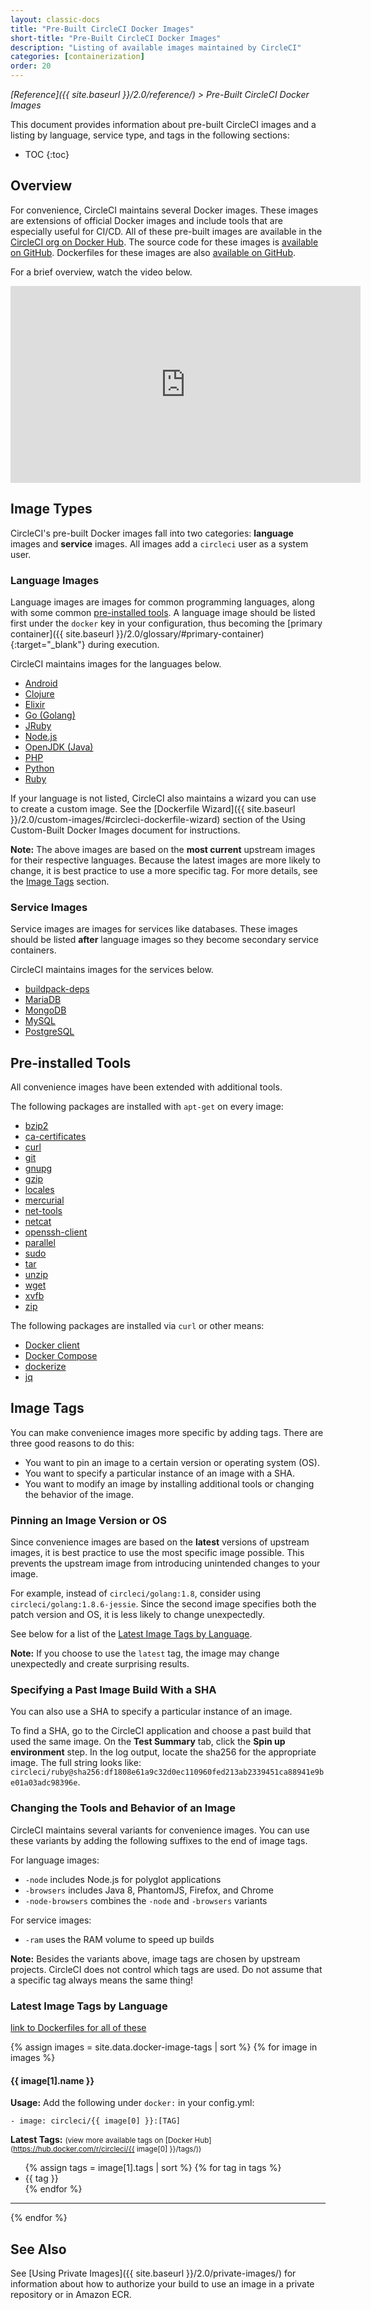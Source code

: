 ```yaml
---
layout: classic-docs
title: "Pre-Built CircleCI Docker Images"
short-title: "Pre-Built CircleCI Docker Images"
description: "Listing of available images maintained by CircleCI"
categories: [containerization]
order: 20
---
```

*[Reference]({{ site.baseurl }}/2.0/reference/) > Pre-Built CircleCI Docker Images*

This document provides information about pre-built CircleCI images and a listing by language, service type, and tags in the following sections:

* TOC
{:toc}

## Overview

For convenience,
CircleCI maintains several Docker images.
These images are extensions of official Docker images
and include tools that are especially useful for CI/CD.
All of these pre-built images are available in the [CircleCI org on Docker Hub](https://hub.docker.com/r/circleci/).
The source code for these images is [available on GitHub](https://github.com/circleci/circleci-images).
Dockerfiles for these images are also [available on GitHub](https://github.com/circleci-public/circleci-dockerfiles).

For a brief overview,
watch the video below.

<div class="video-wrapper">
    <iframe width="560" height="315" src="https://www.youtube.com/embed/PgIwBzXBn7M" frameborder="0" allowfullscreen></iframe>
</div>

## Image Types

CircleCI's pre-built Docker images fall into two categories:
**language** images and **service** images.
All images add a `circleci` user as a system user.

### Language Images

Language images are images for common programming languages,
along with some common [pre-installed tools](#pre-installed-tools).
A language image should be listed first under the `docker` key in your configuration,
thus becoming the [primary container]({{ site.baseurl }}/2.0/glossary/#primary-container){:target="_blank"} during execution.

CircleCI maintains images for the languages below.

- [Android](#android)
- [Clojure](#clojure)
- [Elixir](#elixir)
- [Go (Golang)](#go-golang)
- [JRuby](#jruby)
- [Node.js](#nodejs)
- [OpenJDK (Java)](#openjdk)
- [PHP](#php)
- [Python](#python)
- [Ruby](#ruby)

If your language is not listed,
CircleCI also maintains a wizard you can use to create a custom image.
See the [Dockerfile Wizard]({{ site.baseurl }}/2.0/custom-images/#circleci-dockerfile-wizard) section of the Using Custom-Built Docker Images document for instructions.

**Note:**
The above images are based on the **most current** upstream images for their respective languages.
Because the latest images are more likely to change,
it is best practice to use a more specific tag.
For more details,
see the [Image Tags](#image-tags) section.

### Service Images

Service images are images for services like databases.
These images should be listed **after** language images
so they become secondary service containers.

CircleCI maintains images for the services below.

- [buildpack-deps](#buildpack-deps)
- [MariaDB](#mariadb)
- [MongoDB](#mongodb)
- [MySQL](#mysql)
- [PostgreSQL](#postgresql)

## Pre-installed Tools

All convenience images have been extended with additional tools.

The following packages are installed with `apt-get` on every image:

- [bzip2](https://packages.debian.org/stretch/bzip2)
- [ca-certificates](https://packages.debian.org/stretch/ca-certificates)
- [curl](https://packages.debian.org/stretch/curl)
- [git](https://packages.debian.org/stretch/git)
- [gnupg](https://packages.debian.org/stretch/gnupg)
- [gzip](https://packages.debian.org/stretch/gzip)
- [locales](https://packages.debian.org/stretch/locales)
- [mercurial](https://packages.debian.org/stretch/mercurial)
- [net-tools](https://packages.debian.org/stretch/net-tools)
- [netcat](https://packages.debian.org/stretch/netcat)
- [openssh-client](https://packages.debian.org/stretch/openssh-client)
- [parallel](https://packages.debian.org/stretch/parallel)
- [sudo](https://packages.debian.org/stretch/sudo)
- [tar](https://packages.debian.org/stretch/tar)
- [unzip](https://packages.debian.org/stretch/unzip)
- [wget](https://packages.debian.org/stretch/wget)
- [xvfb](https://packages.debian.org/stretch/xvfb)
- [zip](https://packages.debian.org/stretch/zip)

The following packages are installed via `curl` or other means:

- [Docker client](https://docs.docker.com/install/)
- [Docker Compose](https://docs.docker.com/compose/overview/)
- [dockerize](https://github.com/jwilder/dockerize)
- [jq](https://stedolan.github.io/jq/)

## Image Tags

You can make convenience images more specific by adding tags.
There are three good reasons to do this:

- You want to pin an image to a certain version or operating system (OS).
- You want to specify a particular instance of an image with a SHA.
- You want to modify an image by installing additional tools
or changing the behavior of the image.

### Pinning an Image Version or OS

Since convenience images are based on the **latest** versions of upstream images,
it is best practice
to use the most specific image possible.
This prevents the upstream image
from introducing unintended changes to your image.

For example,
instead of `circleci/golang:1.8`,
consider using `circleci/golang:1.8.6-jessie`.
Since the second image specifies both the patch version and OS,
it is less likely to change unexpectedly.

See below for a list of the [Latest Image Tags by Language](#latest-image-tags-by-language).

**Note:**
If you choose to use the `latest` tag,
the image may change unexpectedly
and create surprising results.

### Specifying a Past Image Build With a SHA

You can also use a SHA
to specify a particular instance of an image.

To find a SHA,
go to the CircleCI application
and choose a past build
that used the same image.
On the **Test Summary** tab,
click the **Spin up environment** step.
In the log output,
locate the sha256 for the appropriate image.
The full string looks like:
`circleci/ruby@sha256:df1808e61a9c32d0ec110960fed213ab2339451ca88941e9be01a03adc98396e`.

### Changing the Tools and Behavior of an Image

CircleCI maintains several variants for convenience images.
You can use these variants
by adding the following suffixes to the end of image tags.

For language images:

- `-node` includes Node.js for polyglot applications
- `-browsers` includes Java 8, PhantomJS, Firefox, and Chrome
- `-node-browsers` combines the `-node` and `-browsers` variants

For service images:

- `-ram` uses the RAM volume to speed up builds

**Note:**
Besides the variants above,
image tags are chosen by upstream projects.
CircleCI does not control which tags are used.
Do not assume that a specific tag always means the same thing!

### Latest Image Tags by Language

[link to Dockerfiles for all of these](https://github.com/circleci-public/circleci-dockerfiles)

{% assign images = site.data.docker-image-tags | sort %}
{% for image in images %}

#### {{ image[1].name }}

**Usage:** Add the following under `docker:` in your config.yml:  

`- image: circleci/{{ image[0] }}:[TAG]`

**Latest Tags:** <small>(view more available tags on [Docker Hub](https://hub.docker.com/r/circleci/{{ image[0] }}/tags/))</small>

<ul class="list-2cols">
{% assign tags = image[1].tags | sort %}
{% for tag in tags %}
<li>{{ tag }}</li>
{% endfor %}
</ul>

---

{% endfor %}

## See Also

See [Using Private Images]({{ site.baseurl }}/2.0/private-images/) for information about how to authorize your build to use an image in a private repository or in Amazon ECR.
